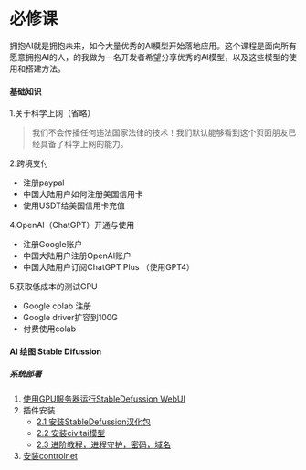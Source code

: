 # 必修课
拥抱AI就是拥抱未来，如今大量优秀的AI模型开始落地应用。这个课程是面向所有愿意拥抱AI的人，的我做为一名开发者希望分享优秀的AI模型，以及这些模型的使用和搭建方法。

#### 基础知识

1.关于科学上网（省略）
> 我们不会传播任何违法国家法律的技术！我们默认能够看到这个页面朋友已经具备了科学上网的能力。

2.跨境支付
- 注册paypal
- 中国大陆用户如何注册美国信用卡
- 使用USDT给美国信用卡充值

4.OpenAI（ChatGPT）开通与使用
- 注册Google账户
- 中国大陆用户注册OpenAI账户
- 中国大陆用户订阅ChatGPT Plus （使用GPT4）

5.获取低成本的测试GPU
- Google colab 注册
- Google driver扩容到100G
- 付费使用colab

#### AI 绘图  Stable Difussion

##### 系统部署

1. [使用GPU服务器运行StableDefussion WebUI](./stable-defussion-ubuntu/1_Ubuntu%E7%8E%AF%E5%A2%83%E6%90%AD%E5%BB%BAStableDefussion-WebUI.md)
2. 插件安装
   - [2.1 安装StableDefussion汉化包](./stable-defussion-ubuntu/2.1_%E5%AE%89%E8%A3%85%E6%B1%89%E5%8C%96%E8%A1%A5%E4%B8%81.md)
   - [2.2 安装civitai模型](./stable-defussion-ubuntu/2.2_%E5%AE%89%E8%A3%85civitai%E6%A8%A1%E5%9E%8B.md)
   - [2.3 进阶教程，进程守护，密码，域名](./stable-defussion-ubuntu/2.4_%E8%BF%9B%E7%A8%8B%E5%AE%88%E6%8A%A4%E3%80%81%E7%BB%91%E5%AE%9A%E5%9F%9F%E5%90%8D%E3%80%81%E8%AE%BE%E7%BD%AE%E5%AF%86%E7%A0%81.md)
3. [安装controlnet]()



